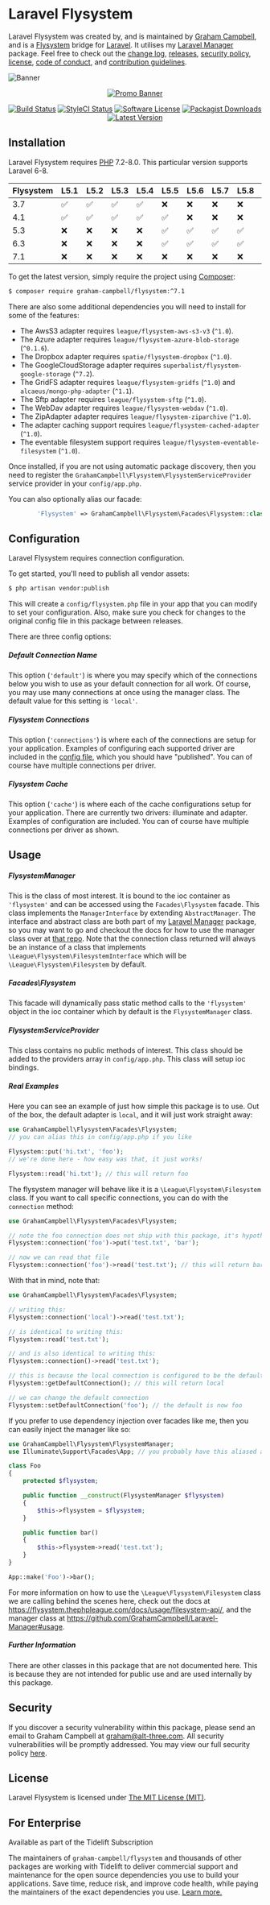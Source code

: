 Laravel Flysystem
=================

Laravel Flysystem was created by, and is maintained by [Graham Campbell](https://github.com/GrahamCampbell), and is a [Flysystem](https://github.com/thephpleague/flysystem) bridge for [Laravel](http://laravel.com). It utilises my [Laravel Manager](https://github.com/GrahamCampbell/Laravel-Manager) package. Feel free to check out the [change log](CHANGELOG.md), [releases](https://github.com/GrahamCampbell/Laravel-Flysystem/releases), [security policy](https://github.com/GrahamCampbell/Laravel-Flysystem/security/policy), [license](LICENSE), [code of conduct](.github/CODE_OF_CONDUCT.md), and [contribution guidelines](.github/CONTRIBUTING.md).

![Banner](https://user-images.githubusercontent.com/2829600/71477347-60993680-27e1-11ea-9ae5-e8168f95c3a6.png)

<p align="center">
<a href="https://xscode.com/grahamcampbell/Laravel-Flysystem"><img src="https://xscode.com/assets/promo-banner.svg" alt="Promo Banner"></img></a>
</p>

<p align="center">
<a href="https://github.com/GrahamCampbell/Laravel-Flysystem/actions?query=workflow%3ATests"><img src="https://img.shields.io/github/workflow/status/GrahamCampbell/Laravel-Flysystem/Tests?label=Tests&style=flat-square" alt="Build Status"></img></a>
<a href="https://github.styleci.io/repos/15766264"><img src="https://github.styleci.io/repos/15766264/shield" alt="StyleCI Status"></img></a>
<a href="LICENSE"><img src="https://img.shields.io/badge/license-MIT-brightgreen?style=flat-square" alt="Software License"></img></a>
<a href="https://packagist.org/packages/graham-campbell/flysystem"><img src="https://img.shields.io/packagist/dt/graham-campbell/flysystem?style=flat-square" alt="Packagist Downloads"></img></a>
<a href="https://github.com/GrahamCampbell/Laravel-Flysystem/releases"><img src="https://img.shields.io/github/release/GrahamCampbell/Laravel-Flysystem?style=flat-square" alt="Latest Version"></img></a>
</p>


## Installation

Laravel Flysystem requires [PHP](https://php.net) 7.2-8.0. This particular version supports Laravel 6-8.

| Flysystem | L5.1               | L5.2               | L5.3               | L5.4               | L5.5               | L5.6               | L5.7               | L5.8               | L6                 | L7                 | L8                 |
|-----------|--------------------|--------------------|--------------------|--------------------|--------------------|--------------------|--------------------|--------------------|--------------------|--------------------|--------------------|
| 3.7       | :white_check_mark: | :white_check_mark: | :white_check_mark: | :white_check_mark: | :x:                | :x:                | :x:                | :x:                | :x:                | :x:                | :x:                |
| 4.1       | :white_check_mark: | :white_check_mark: | :white_check_mark: | :white_check_mark: | :white_check_mark: | :x:                | :x:                | :x:                | :x:                | :x:                | :x:                |
| 5.3       | :x:                | :x:                | :x:                | :x:                | :white_check_mark: | :white_check_mark: | :white_check_mark: | :white_check_mark: | :x:                | :x:                | :x:                |
| 6.3       | :x:                | :x:                | :x:                | :x:                | :white_check_mark: | :white_check_mark: | :white_check_mark: | :white_check_mark: | :white_check_mark: | :white_check_mark: | :x:                |
| 7.1       | :x:                | :x:                | :x:                | :x:                | :x:                | :x:                | :x:                | :x:                | :white_check_mark: | :white_check_mark: | :white_check_mark: |

To get the latest version, simply require the project using [Composer](https://getcomposer.org):

```bash
$ composer require graham-campbell/flysystem:^7.1
```

There are also some additional dependencies you will need to install for some of the features:

* The AwsS3 adapter requires `league/flysystem-aws-s3-v3` (`^1.0`).
* The Azure adapter requires `league/flysystem-azure-blob-storage` (`^0.1.6`).
* The Dropbox adapter requires `spatie/flysystem-dropbox` (`^1.0`).
* The GoogleCloudStorage adapter requires `superbalist/flysystem-google-storage` (`^7.2`).
* The GridFS adapter requires `league/flysystem-gridfs` (`^1.0`) and `alcaeus/mongo-php-adapter` (`^1.1`).
* The Sftp adapter requires `league/flysystem-sftp` (`^1.0`).
* The WebDav adapter requires `league/flysystem-webdav` (`^1.0`).
* The ZipAdapter adapter requires `league/flysystem-ziparchive` (`^1.0`).
* The adapter caching support requires `league/flysystem-cached-adapter` (`^1.0`).
* The eventable filesystem support requires `league/flysystem-eventable-filesystem` (`^1.0`).

Once installed, if you are not using automatic package discovery, then you need to register the `GrahamCampbell\Flysystem\FlysystemServiceProvider` service provider in your `config/app.php`.

You can also optionally alias our facade:

```php
        'Flysystem' => GrahamCampbell\Flysystem\Facades\Flysystem::class,
```


## Configuration

Laravel Flysystem requires connection configuration.

To get started, you'll need to publish all vendor assets:

```bash
$ php artisan vendor:publish
```

This will create a `config/flysystem.php` file in your app that you can modify to set your configuration. Also, make sure you check for changes to the original config file in this package between releases.

There are three config options:

##### Default Connection Name

This option (`'default'`) is where you may specify which of the connections below you wish to use as your default connection for all work. Of course, you may use many connections at once using the manager class. The default value for this setting is `'local'`.

##### Flysystem Connections

This option (`'connections'`) is where each of the connections are setup for your application. Examples of configuring each supported driver are included in the [config file](config/flysystem.php#L40-L179), which you should have "published". You can of course have multiple connections per driver.

##### Flysystem Cache

This option (`'cache'`) is where each of the cache configurations setup for your application. There are currently two drivers: illuminate and adapter. Examples of configuration are included. You can of course have multiple connections per driver as shown.


## Usage

##### FlysystemManager

This is the class of most interest. It is bound to the ioc container as `'flysystem'` and can be accessed using the `Facades\Flysystem` facade. This class implements the `ManagerInterface` by extending `AbstractManager`. The interface and abstract class are both part of my [Laravel Manager](https://github.com/GrahamCampbell/Laravel-Manager) package, so you may want to go and checkout the docs for how to use the manager class over at [that repo](https://github.com/GrahamCampbell/Laravel-Manager#usage). Note that the connection class returned will always be an instance of a class that implements `\League\Flysystem\FilesystemInterface` which will be `\League\Flysystem\Filesystem` by default.

##### Facades\Flysystem

This facade will dynamically pass static method calls to the `'flysystem'` object in the ioc container which by default is the `FlysystemManager` class.

##### FlysystemServiceProvider

This class contains no public methods of interest. This class should be added to the providers array in `config/app.php`. This class will setup ioc bindings.

##### Real Examples

Here you can see an example of just how simple this package is to use. Out of the box, the default adapter is `local`, and it will just work straight away:

```php
use GrahamCampbell\Flysystem\Facades\Flysystem;
// you can alias this in config/app.php if you like

Flysystem::put('hi.txt', 'foo');
// we're done here - how easy was that, it just works!

Flysystem::read('hi.txt'); // this will return foo
```

The flysystem manager will behave like it is a `\League\Flysystem\Filesystem` class. If you want to call specific connections, you can do with the `connection` method:

```php
use GrahamCampbell\Flysystem\Facades\Flysystem;

// note the foo connection does not ship with this package, it's hypothetical
Flysystem::connection('foo')->put('test.txt', 'bar');

// now we can read that file
Flysystem::connection('foo')->read('test.txt'); // this will return bar
```

With that in mind, note that:

```php
use GrahamCampbell\Flysystem\Facades\Flysystem;

// writing this:
Flysystem::connection('local')->read('test.txt');

// is identical to writing this:
Flysystem::read('test.txt');

// and is also identical to writing this:
Flysystem::connection()->read('test.txt');

// this is because the local connection is configured to be the default
Flysystem::getDefaultConnection(); // this will return local

// we can change the default connection
Flysystem::setDefaultConnection('foo'); // the default is now foo
```

If you prefer to use dependency injection over facades like me, then you can easily inject the manager like so:

```php
use GrahamCampbell\Flysystem\FlysystemManager;
use Illuminate\Support\Facades\App; // you probably have this aliased already

class Foo
{
    protected $flysystem;

    public function __construct(FlysystemManager $flysystem)
    {
        $this->flysystem = $flysystem;
    }

    public function bar()
    {
        $this->flysystem->read('test.txt');
    }
}

App::make('Foo')->bar();
```

For more information on how to use the `\League\Flysystem\Filesystem` class we are calling behind the scenes here, check out the docs at https://flysystem.thephpleague.com/docs/usage/filesystem-api/, and the manager class at https://github.com/GrahamCampbell/Laravel-Manager#usage.

##### Further Information

There are other classes in this package that are not documented here. This is because they are not intended for public use and are used internally by this package.


## Security

If you discover a security vulnerability within this package, please send an email to Graham Campbell at graham@alt-three.com. All security vulnerabilities will be promptly addressed. You may view our full security policy [here](https://github.com/GrahamCampbell/Laravel-Flysystem/security/policy).


## License

Laravel Flysystem is licensed under [The MIT License (MIT)](LICENSE).


## For Enterprise

Available as part of the Tidelift Subscription

The maintainers of `graham-campbell/flysystem` and thousands of other packages are working with Tidelift to deliver commercial support and maintenance for the open source dependencies you use to build your applications. Save time, reduce risk, and improve code health, while paying the maintainers of the exact dependencies you use. [Learn more.](https://tidelift.com/subscription/pkg/packagist-graham-campbell-flysystem?utm_source=packagist-graham-campbell-flysystem&utm_medium=referral&utm_campaign=enterprise&utm_term=repo)
